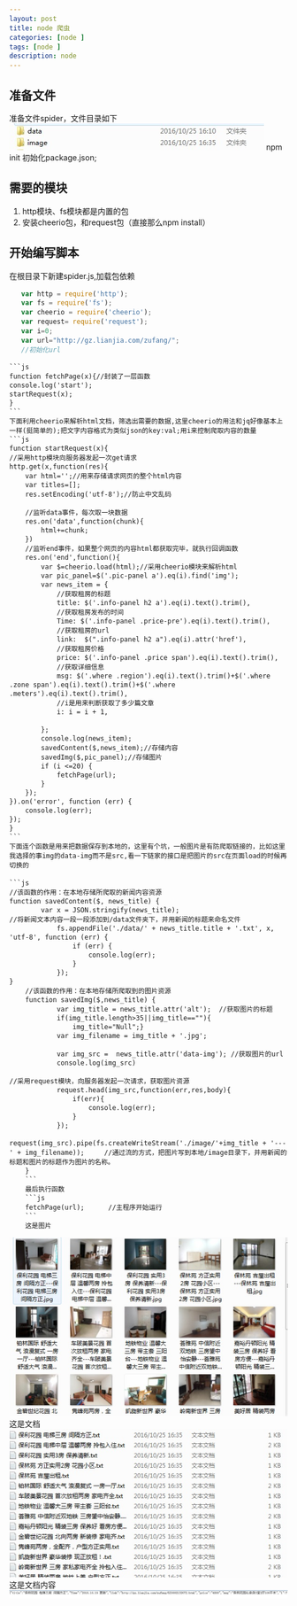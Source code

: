 ```yaml
---
layout: post
title: node 爬虫
categories: [node ]
tags: [node ]
description: node
---
```

## 准备文件
准备文件spider，文件目录如下
![目录](/images/js/node1.jpg "node1")
npm init 初始化package.json;

## 需要的模块
 1. http模块、fs模块都是内置的包
 2. 安装cheerio包，和request包（直接那么npm install）
 
 ## 开始编写脚本
 在根目录下新建spider.js,加载包依赖
 ```js
 	var http = require('http');
	var fs = require('fs');
	var cheerio = require('cheerio');
	var request= require('request');
	var i=0;
	var url="http://gz.lianjia.com/zufang/";
	//初始化url
```
	```js
	function fetchPage(x){//封装了一层函数
    console.log('start');
    startRequest(x);
	}
	```
	下面利用cheerio来解析html文档，筛选出需要的数据,这里cheerio的用法和jq好像基本上一样(挺简单的);把文字内容格式为类似json的key:val;用i来控制爬取内容的数量
	```js
	function startRequest(x){
    //采用http模块向服务器发起一次get请求
    http.get(x,function(res){
        var html='';//用来存储请求网页的整个html内容
        var titles=[];
        res.setEncoding('utf-8');//防止中文乱码

        //监听data事件，每次取一块数据
        res.on('data',function(chunk){
            html+=chunk;
        })
        //监听end事件，如果整个网页的内容html都获取完毕，就执行回调函数
        res.on('end',function(){
            var $=cheerio.load(html);//采用cheerio模块来解析html
            var pic_panel=$('.pic-panel a').eq(i).find('img');
            var news_item = {
                //获取租房的标题
                title: $('.info-panel h2 a').eq(i).text().trim(),
                //获取租房发布的时间
                Time: $('.info-panel .price-pre').eq(i).text().trim(),
                //获取租房的url
                link:  $(".info-panel h2 a").eq(i).attr('href'),
                //获取租房价格
                price: $('.info-panel .price span').eq(i).text().trim(),
                //获取详细信息
                msg: $('.where .region').eq(i).text().trim()+$('.where .zone span').eq(i).text().trim()+$('.where .meters').eq(i).text().trim(),
                //i是用来判断获取了多少篇文章
                i: i = i + 1,

            };
            console.log(news_item);
            savedContent($,news_item);//存储内容
            savedImg($,pic_panel);//存储图片
            if (i <=20) {
                fetchPage(url);
            }
        });
    }).on('error', function (err) {
        console.log(err);
    });
	}
	```
	下面连个函数是用来把数据保存到本地的，这里有个坑，一般图片是有防爬取链接的，比如这里我选择的事img的data-img而不是src,看一下链家的接口是把图片的src在页面load的时候再切换的

	```js
	//该函数的作用：在本地存储所爬取的新闻内容资源
	function savedContent($, news_title) {
	        var x = JSON.stringify(news_title);
	//将新闻文本内容一段一段添加到/data文件夹下，并用新闻的标题来命名文件
	            fs.appendFile('./data/' + news_title.title + '.txt', x, 'utf-8', function (err) {
	                if (err) {
	                    console.log(err);
	                }
	            });
	}
	    //该函数的作用：在本地存储所爬取到的图片资源
	    function savedImg($,news_title) {
	            var img_title = news_title.attr('alt');  //获取图片的标题
	            if(img_title.length>35||img_title==""){
	                img_title="Null";}
	            var img_filename = img_title + '.jpg';

	            var img_src =  news_title.attr('data-img'); //获取图片的url
	            console.log(img_src)

	//采用request模块，向服务器发起一次请求，获取图片资源
	            request.head(img_src,function(err,res,body){
	                if(err){
	                    console.log(err);
	                }
	            });
	            request(img_src).pipe(fs.createWriteStream('./image/'+img_title + '---' + img_filename));     //通过流的方式，把图片写到本地/image目录下，并用新闻的标题和图片的标题作为图片的名称。
	    }
	    ```
	    最后执行函数
	    ```js
	    fetchPage(url);      //主程序开始运行
	    ```
	    这是图片
![目录](/images/js/node2.jpg "node2")
这是文档
![目录](/images/js/node3.jpg "node3")
这是文档内容
![目录](/images/js/node4.jpg "node4")